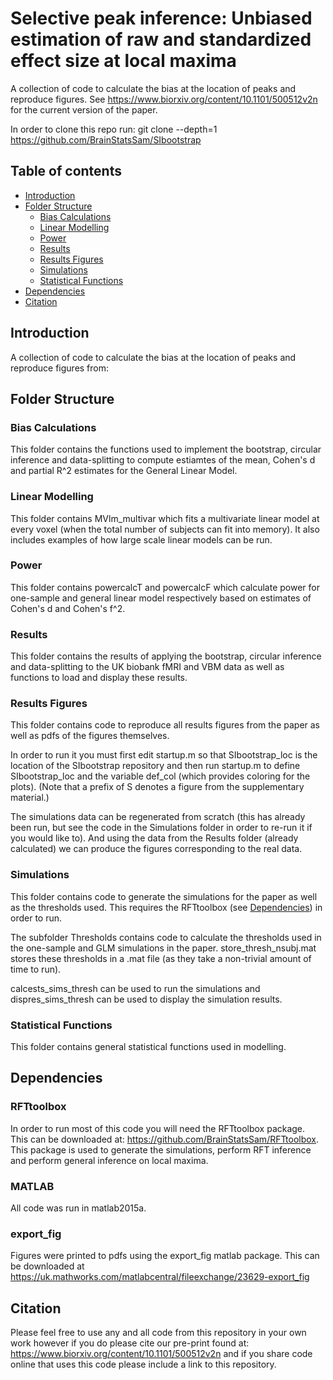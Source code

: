 # Selective peak inference: Unbiased estimation of raw and standardized effect size at local maxima
A collection of code to calculate the bias at the location of peaks and
reproduce figures. See https://www.biorxiv.org/content/10.1101/500512v2n
for the current version of the paper.

In order to clone this repo run:
git clone --depth=1 https://github.com/BrainStatsSam/SIbootstrap

## Table of contents
* [Introduction](#introduction)
* [Folder Structure](#folderstruct)
    * [Bias Calculations](#biascalcs)
    * [Linear Modelling](#linmod)
    * [Power](#power)
    * [Results](#results)
    * [Results Figures](#resfigs)
    * [Simulations](#sims)
    * [Statistical Functions](#statfns)
* [Dependencies](#dependencies)
* [Citation](#cite)

## Introduction <a name="introduction"></a>
A collection of code to calculate the bias at the location of peaks and
reproduce figures from: 

## Folder Structure <a name="folderstruct"></a>

### Bias Calculations <a name="biascalcs"></a>

This folder contains the functions used to implement the bootstrap, 
circular inference and data-splitting to compute estiamtes of the mean, 
Cohen's d and partial R^2 estimates for the General Linear Model.

### Linear Modelling <a name="linmod"></a>
This folder contains MVlm_multivar which fits a multivariate linear model 
at every voxel (when the total number of subjects can fit into memory). 
It also includes examples of how large scale linear models can be run.

### Power <a name="power"></a>
This folder contains powercalcT and powercalcF which calculate power for
one-sample and general linear model respectively based on estimates of 
Cohen's d and Cohen's f^2.

### Results <a name="results"></a>
This folder contains the results of applying the bootstrap, 
circular inference and data-splitting to the UK biobank fMRI and VBM data
as well as functions to load and display these results.

### Results Figures <a name="resfigs"></a>
This folder contains code to reproduce all results figures from the paper 
as well as pdfs of the figures themselves. 

In order to run it you must first edit startup.m so that SIbootstrap_loc 
is the location of the SIbootstrap repository and then run startup.m to 
define SIbootstrap_loc and the variable def_col (which provides coloring 
for the plots). (Note that a prefix of S denotes a figure from the 
supplementary material.)

The simulations data can be regenerated from scratch (this has already been 
run, but see the code in the Simulations folder in order to re-run it if 
you would like to). And using the data from the Results folder (already 
calculated) we can produce the figures corresponding to the real data.

### Simulations <a name="sims"></a>
This folder contains code to generate the simulations for the paper as well
as the thresholds used. This requires the RFTtoolbox (see [Dependencies](#rftbox))
in order to run.

The subfolder Thresholds contains code to calculate the thresholds used in 
the one-sample and GLM simulations in the paper. store_thresh_nsubj.mat
stores these thresholds in a .mat file (as they take a non-trivial amount 
of time to run).

calcests_sims_thresh can be used to run the simulations and 
dispres_sims_thresh can be used to display the simulation results.

### Statistical Functions <a name="statfns"></a>
This folder contains general statistical functions used in modelling.

## Dependencies <a name="dependencies"></a>

### RFTtoolbox <a name="rftbox"></a>
In order to run most of this code you will need the RFTtoolbox package.  
This can be downloaded at: https://github.com/BrainStatsSam/RFTtoolbox.
This package is used to generate the simulations, perform RFT inference 
and perform general inference on local maxima.

### MATLAB
All code was run in matlab2015a.

### export_fig
Figures were printed to pdfs using the export_fig matlab package. This can be 
downloaded at https://uk.mathworks.com/matlabcentral/fileexchange/23629-export_fig

## Citation <a name="dependencies"></a>
Please feel free to use any and all code from this repository in your own work
however if you do please cite our pre-print found at:
https://www.biorxiv.org/content/10.1101/500512v2n
and if you share code online that uses this code please include a link 
to this repository.
